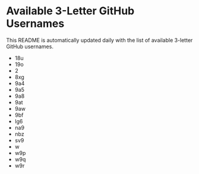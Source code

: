 # Available 3-Letter GitHub Usernames

This README is automatically updated daily with the list of available 3-letter GitHub usernames.

- 18u
- 19o
- 2
- 8xg
- 9a4
- 9a5
- 9a8
- 9at
- 9aw
- 9bf
- lg6
- na9
- nbz
- sv9
- w
- w9p
- w9q
- w9r
